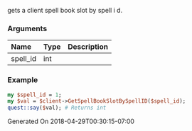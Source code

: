 gets a client spell book slot by spell i d.
### Arguments
**Name**|**Type**|**Description**
:---|:---|:---
spell_id|int|

### Example

```perl
my $spell_id = 1;
my $val = $client->GetSpellBookSlotBySpellID($spell_id);
quest::say($val); # Returns int
```


Generated On 2018-04-29T00:30:15-07:00